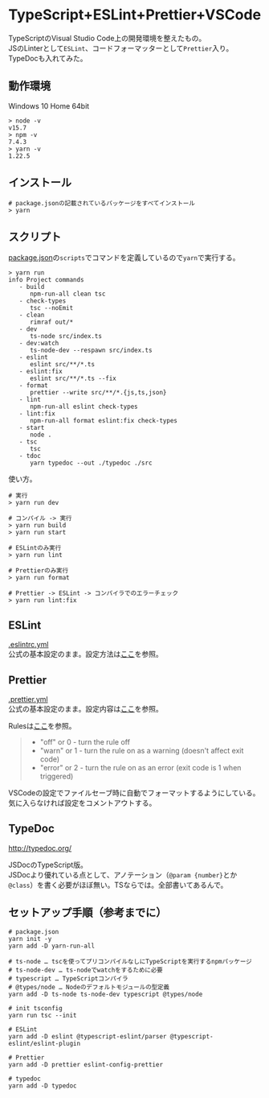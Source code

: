 # TypeScript+ESLint+Prettier+VSCode

TypeScriptのVisual Studio Code上の開発環境を整えたもの。  
JSのLinterとして`ESLint`、コードフォーマッターとして`Prettier`入り。TypeDocも入れてみた。

## 動作環境

Windows 10 Home 64bit

```shell
> node -v
v15.7
> npm -v
7.4.3
> yarn -v
1.22.5
```

## インストール

```shell
# package.jsonの記載されているパッケージをすべてインストール
> yarn
```

## スクリプト

[package.json](package.json)の`scripts`でコマンドを定義しているので`yarn`で実行する。

```shell
> yarn run
info Project commands
   - build
      npm-run-all clean tsc
   - check-types
      tsc --noEmit
   - clean
      rimraf out/*
   - dev
      ts-node src/index.ts
   - dev:watch
      ts-node-dev --respawn src/index.ts
   - eslint
      eslint src/**/*.ts
   - eslint:fix
      eslint src/**/*.ts --fix
   - format
      prettier --write src/**/*.{js,ts,json}
   - lint
      npm-run-all eslint check-types
   - lint:fix
      npm-run-all format eslint:fix check-types
   - start
      node .
   - tsc
      tsc
   - tdoc
      yarn typedoc --out ./typedoc ./src
```

使い方。
```shell
# 実行
> yarn run dev

# コンパイル -> 実行
> yarn run build
> yarn run start

# ESLintのみ実行
> yarn run lint

# Prettierのみ実行
> yarn run format

# Prettier -> ESLint -> コンパイラでのエラーチェック
> yarn run lint:fix
```

## ESLint

[.eslintrc.yml](.eslintrc.yml)  
公式の基本設定のまま。設定方法は[ここ](https://eslint.org/docs/user-guide/configuring/)を参照。

## Prettier

[.prettier.yml](.prettier.yml)  
公式の基本設定のまま。設定内容は[ここ](https://prettier.io/docs/en/options.html)を参照。

Rulesは[ここ](https://eslint.org/docs/user-guide/configuring/rules#configuring-rules)を参照。  
> * "off" or 0 - turn the rule off
> * "warn" or 1 - turn the rule on as a warning (doesn't affect exit code)
> * "error" or 2 - turn the rule on as an error (exit code is 1 when triggered)

VSCodeの設定でファイルセーブ時に自動でフォーマットするようにしている。  
気に入らなければ設定をコメントアウトする。

## TypeDoc

http://typedoc.org/

JSDocのTypeScript版。  
JSDocより優れている点として、アノテーション（`@param {number}`とか`@class`）を書く必要がほぼ無い。TSならでは。全部書いてあるんで。

## セットアップ手順（参考までに）

```shell
# package.json
yarn init -y
yarn add -D yarn-run-all

# ts-node … tscを使ってプリコンパイルなしにTypeScriptを実行するnpmパッケージ
# ts-node-dev … ts-nodeでwatchをするために必要
# typescript … TypeScriptコンパイラ
# @types/node … Nodeのデフォルトモジュールの型定義
yarn add -D ts-node ts-node-dev typescript @types/node

# init tsconfig
yarn run tsc --init

# ESLint
yarn add -D eslint @typescript-eslint/parser @typescript-eslint/eslint-plugin

# Prettier
yarn add -D prettier eslint-config-prettier

# typedoc
yarn add -D typedoc
```
